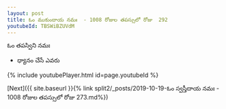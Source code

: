 ```yaml
---
layout: post
title: ఓం ముకుందాయ నమః  - 1008 రోజుల తపస్సులో రోజు  292
youtubeId: TBSWiBZUVdM
---
```

 
 
 ఓం తపస్విని నమః  
 
 -  ధ్యానం చేసే ఎవరు 
 
  
 
  
 
 
 
 
 
 


{% include youtubePlayer.html id=page.youtubeId %}
 
[Next]({{ site.baseurl }}{% link  split2/_posts/2019-10-19-ఓం స్వస్తీదాయ నమః  - 1008 రోజుల తపస్సులో రోజు  273.md%})
 
